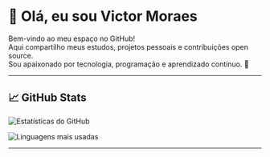 # 👋 Olá, eu sou Victor Moraes

Bem-vindo ao meu espaço no GitHub!  
Aqui compartilho meus estudos, projetos pessoais e contribuições open source.  
Sou apaixonado por tecnologia, programação e aprendizado contínuo. 🚀

---

## 📈 GitHub Stats
![Estatísticas do GitHub](https://github-readme-stats.vercel.app/api?username=victormoraes0&show_icons=true&theme=omni)


![Linguagens mais usadas](https://github-readme-stats.vercel.app/api/top-langs/?username=victormoraes0&layout=compact&theme=omni)

---
